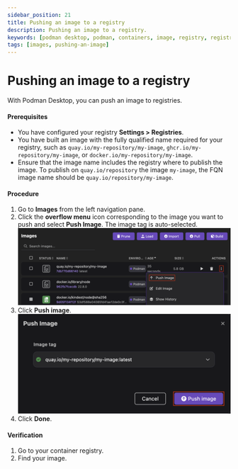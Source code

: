 ```yaml
---
sidebar_position: 21
title: Pushing an image to a registry
description: Pushing an image to a registry.
keywords: [podman desktop, podman, containers, image, registry, registries]
tags: [images, pushing-an-image]
---
```


# Pushing an image to a registry

With Podman Desktop, you can push an image to registries.

#### Prerequisites

- You have configured your registry **<Icon icon="fa-solid fa-cog" size="lg" /> Settings > Registries**.
- You have built an image with the fully qualified name required for your registry, such as `quay.io/my-repository/my-image`, `ghcr.io/my-repository/my-image`, or `docker.io/my-repository/my-image`.
- Ensure that the image name includes the registry where to publish the image. To publish on `quay.io/repository` the image `my-image`, the FQN image name should be `quay.io/repository/my-image`.

#### Procedure

1. Go to **Images** from the left navigation pane.
1. Click the **overflow menu** icon corresponding to the image you want to push and select **Push Image**. The image tag is auto-selected.
   ![pushing an image](img/pushing-an-image.png)
1. Click **Push image**.
   ![image tag selected](img/image-tag-selected.png)
1. Click **Done**.

#### Verification

1. Go to your container registry.
1. Find your image.
